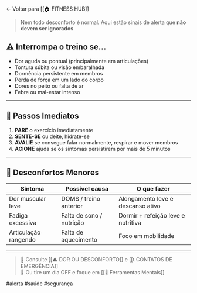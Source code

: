 ← Voltar para [[🏠 FITNESS HUB]]

> Nem todo desconforto é normal. Aqui estão sinais de alerta que **não devem ser ignorados**

## ⚠️ Interrompa o treino se...

- Dor aguda ou pontual (principalmente em articulações)
- Tontura súbita ou visão embaralhada
- Dormência persistente em membros
- Perda de força em um lado do corpo
- Dores no peito ou falta de ar
- Febre ou mal-estar intenso

---

## 🧭 Passos Imediatos

1. **PARE** o exercício imediatamente  
2. **SENTE-SE** ou deite, hidrate-se  
3. **AVALIE** se consegue falar normalmente, respirar e mover membros  
4. **ACIONE** ajuda se os sintomas persistirem por mais de 5 minutos

---

## 🧠 Desconfortos Menores

| Sintoma              | Possível causa            | O que fazer                        |
|----------------------|---------------------------|------------------------------------|
| Dor muscular leve    | DOMS / treino anterior    | Alongamento leve e descanso ativo |
| Fadiga excessiva     | Falta de sono / nutrição  | Dormir + refeição leve e nutritiva|
| Articulação rangendo | Falta de aquecimento      | Foco em mobilidade                 |

---

> 🔗 Consulte [[⚠️ DOR OU DESCONFORTO]] e [[📞 CONTATOS DE EMERGÊNCIA]]  
> 🧘 Ou tire um dia OFF e foque em [[💭 Ferramentas Mentais]]

#alerta #saúde #segurança
